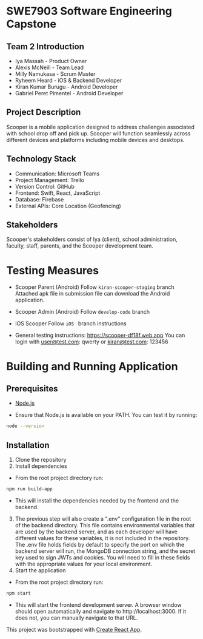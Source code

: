 # SWE7903 Software Engineering Capstone

## Team 2 Introduction 
- Iya Massah - Product Owner
- Alexis McNeill - Team Lead
- Milly Namukasa - Scrum Master
- Ryheem Heard - iOS & Backend Developer
- Kiran Kumar Burugu - Android Developer
- Gabriel Peret Pimentel - Android Developer

## Project Description 

Scooper is a mobile application designed to address challenges associated with school drop off and pick up. Scooper will function seamlessly across different devices and platforms including mobile devices and desktops.

## Technology Stack 
- Communication: Microsoft Teams
- Project Management: Trello
- Version Control: GitHub
- Frontend: Swift, React, JavaScript
- Database: Firebase
- External APIs: Core Location (Geofencing)

## Stakeholders
Scooper's stakeholders consist of Iya (client), school administration, faculty, staff, parents, and the Scooper development team.

# Testing Measures 
- Scooper Parent (Android)
Follow `kiran-scooper-staging` branch 
Attached apk file in submission file can download the Android application.

- Scooper Admin (Android)
Follow `develop-code` branch

- iOS Scooper
Follow `iOS ` branch instructions

- General testing instructions:
https://scooper-df18f.web.app
You can login with user@test.com: qwerty or kiran@test.com: 123456


# Building and Running Application
## Prerequisites
- [Node.js](https://nodejs.org/en/download/)
* Ensure that Node.js is available on your PATH. You can test it by running:
```bash
node --version
```

## Installation
1. Clone the repository
2. Install dependencies
* From the root project directory run:
```bash
npm run build-app
```
- This will install the dependencies needed by the frontend and the backend.
3. The previous step will also create a ".env" configuration file in the root of the backend directory. This file contains environmental variables that are used by the backend server, and as each developer will have different values for these variables, it is not included in the repository. The .env file holds fields by default to specify the port on which the backend server will run, the MongoDB connection string, and the secret key used to sign JWTs and cookies. You will need to fill in these fields with the appropriate values for your local environment.
4. Start the application
* From the root project directory run:
```bash
npm start
```
- This will start the frontend development server. A browser window should open automatically and navigate to http://localhost:3000. If it does not, you can manually navigate to that URL.

This project was bootstrapped with [Create React App](https://github.com/facebook/create-react-app).
